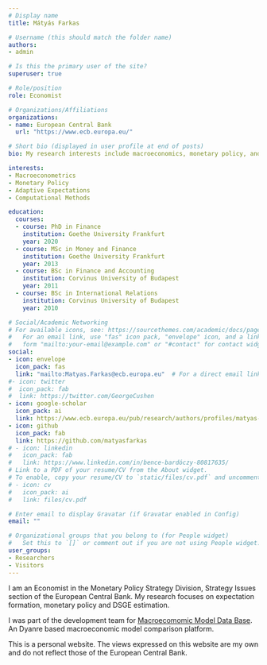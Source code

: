 ```yaml
---
# Display name
title: Mátyás Farkas

# Username (this should match the folder name)
authors:
- admin

# Is this the primary user of the site?
superuser: true

# Role/position
role: Economist

# Organizations/Affiliations
organizations:
- name: European Central Bank
  url: "https://www.ecb.europa.eu/"

# Short bio (displayed in user profile at end of posts)
bio: My research interests include macroeconomics, monetary policy, and econometrics.

interests:
- Macroeconometrics
- Monetary Policy
- Adaptive Expectations
- Computational Methods

education:
  courses:
  - course: PhD in Finance
    institution: Goethe University Frankfurt
    year: 2020
  - course: MSc in Money and Finance
    institution: Goethe University Frankfurt
    year: 2013
  - course: BSc in Finance and Accounting
    institution: Corvinus University of Budapest
    year: 2011
  - course: BSc in International Relations
    institution: Corvinus University of Budapest
    year: 2010

# Social/Academic Networking
# For available icons, see: https://sourcethemes.com/academic/docs/page-builder/#icons
#   For an email link, use "fas" icon pack, "envelope" icon, and a link in the
#   form "mailto:your-email@example.com" or "#contact" for contact widget.
social:
- icon: envelope
  icon_pack: fas
  link: "mailto:Matyas.Farkas@ecb.europa.eu"  # For a direct email link, use "mailto:test@example.org".
#- icon: twitter
#  icon_pack: fab
#  link: https://twitter.com/GeorgeCushen
- icon: google-scholar
  icon_pack: ai
  link: https://www.ecb.europa.eu/pub/research/authors/profiles/matyas-farkas.en.html
- icon: github
  icon_pack: fab
  link: https://github.com/matyasfarkas
# - icon: linkedin
#   icon_pack: fab
#   link: https://www.linkedin.com/in/bence-bardóczy-80817635/
# Link to a PDF of your resume/CV from the About widget.
# To enable, copy your resume/CV to `static/files/cv.pdf` and uncomment the lines below.
# - icon: cv
#   icon_pack: ai
#   link: files/cv.pdf

# Enter email to display Gravatar (if Gravatar enabled in Config)
email: ""

# Organizational groups that you belong to (for People widget)
#   Set this to `[]` or comment out if you are not using People widget.
user_groups:
- Researchers
- Visitors
---
```


I am an Economist in the Monetary Policy Strategy Division, Strategy Issues section of the European Central Bank. My research focuses on expectation formation, monetary policy and DSGE estimation.

I was part of the development team for [Macroecomomic Model Data Base](https://www.macromodelbase.com/). An Dyanre based macroeconomic model comparison platform.

This is a personal website. The views expressed on this website are my own and do not reflect those of the European Central Bank.